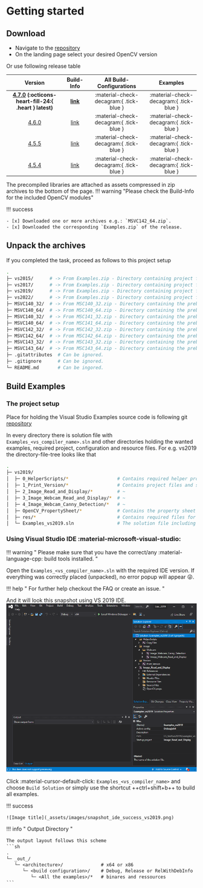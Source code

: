 # Getting started

## Download

- Navigate to the [repository](https://github.com/thommyho/Cpp-OpenCV-Windows-PreBuilts)
- On the landing page select your desired OpenCV version

Or use following release table

|                                                                Version                                                                |                                    Build-Info                                    |        All Build-Configurations         |                Examples                 |
|:-------------------------------------------------------------------------------------------------------------------------------------:|:--------------------------------------------------------------------------------:|:---------------------------------------:|:---------------------------------------:|
| **[4.7.0](https://github.com/thommyho/Cpp-OpenCV-Windows-PreBuilts/releases/tag/v4.7.0) (:octicons-heart-fill-24:{ .heart } latest)** | **[link](https://github.com/thommyho/Cpp-OpenCV-Windows-PreBuilts/tree/v4.7.0)** | :material-check-decagram:{ .tick-blue } | :material-check-decagram:{ .tick-blue } |
|                         [4.6.0](ttps://github.com/thommyho/Cpp-OpenCV-Windows-PreBuilts/releases/tag/v4.6.0)                          |   [link](https://github.com/thommyho/Cpp-OpenCV-Windows-PreBuilts/tree/v4.6.0)   | :material-check-decagram:{ .tick-blue } | :material-check-decagram:{ .tick-blue } |
|                         [4.5.5](ttps://github.com/thommyho/Cpp-OpenCV-Windows-PreBuilts/releases/tag/v4.5.5)                          |   [link](https://github.com/thommyho/Cpp-OpenCV-Windows-PreBuilts/tree/v4.5.5)   | :material-check-decagram:{ .tick-blue } | :material-check-decagram:{ .tick-blue } |
|                         [4.5.4](ttps://github.com/thommyho/Cpp-OpenCV-Windows-PreBuilts/releases/tag/v4.5.4)                          |   [link](https://github.com/thommyho/Cpp-OpenCV-Windows-PreBuilts/tree/v4.5.4)   | :material-check-decagram:{ .tick-blue } | :material-check-decagram:{ .tick-blue } |

The precompiled libraries are attached as assets compressed in zip archives to the bottom of the page.
!!! warning "Please check the Build-Info for the included OpenCV modules"

!!! success

    - [x] Downloaded one or more archives e.g.: `MSVC142_64.zip`.
    - [x] Downloaded the corresponding `Examples.zip` of the release.

## Unpack the archives

If you completed the task, proceed as follows to this project setup

```sh
.
├─ vs2015/      # -> From Examples.zip - Directory containing project files (organize source code files and other resources) for Visual Studio 2015
├─ vs2017/      # -> From Examples.zip - Directory containing project files (organize source code files and other resources) for Visual Studio 2017
├─ vs2019/      # -> From Examples.zip - Directory containing project files (organize source code files and other resources) for Visual Studio 2019
├─ vs2022/      # -> From Examples.zip - Directory containing project files (organize source code files and other resources) for Visual Studio 2022
├─ MSVC140_32/  # -> From MSC140_32.zip - Directory containing the prebuilt libraries and header files for Visual Studio 2015 targeting 32-bit
├─ MSVC140_64/  # -> From MSC140_64.zip - Directory containing the prebuilt libraries and header files for Visual Studio 2015 targeting 64-bit
├─ MSVC140_32/  # -> From MSC141_32.zip - Directory containing the prebuilt libraries and header files for Visual Studio 2017 targeting 32-bit
├─ MSVC140_64/  # -> From MSC141_64.zip - Directory containing the prebuilt libraries and header files for Visual Studio 2017 targeting 64-bit
├─ MSVC142_32/  # -> From MSC142_32.zip - Directory containing the prebuilt libraries and header files for Visual Studio 2019 targeting 64-bit
├─ MSVC142_64/  # -> From MSC142_64.zip - Directory containing the prebuilt libraries and header files for Visual Studio 2019 targeting 64-bit
├─ MSVC143_32/  # -> From MSC143_32.zip - Directory containing the prebuilt libraries and header files for Visual Studio 2022 targeting 32-bit
├─ MSVC143_64/  # -> From MSC143_64.zip - Directory containing the prebuilt libraries and header files for Visual Studio 2022 targeting 64-bit
├─ .gitattributes  # Can be ignored.
├─ .gitignore      # Can be ignored.
└─ README.md       # Can be ingored.
```

## Build Examples

### The project setup

Place for holding the Visual Studio Examples source code is following git [repository](https://github.com/thommyho/Cpp-OpenCV-Visual-Studio-Examples)

In every directory there is solution file with `Examples_<vs_compiler_name>.sln` and other directories holding the wanted examples, required project, configuration and resource files. For e.g. vs2019 the directory-file-tree looks like that

```sh
.
├─ vs2019/
│  ├─ 0_HelperScripts/*                  # Contains required helper projects e.g. copying files
│  ├─ 1_Print_Version/*                  # Contains project files and source code for this example
│  ├─ 2_Image_Read_and_Display/*         # ~
│  ├─ 3_Image_Webcam_Read_and_Display/*  # ~
│  ├─ 4_Image_Webcam_Canny_Detection/*   # ~
│  ├─ OpenCV_PropertySheet/*             # Contains the property sheet for easy including the required compile and linking dependencies
│  ├─ res/*                              # Contains required files for specific examples.
│  └─ Examples_vs2019.sln                # The solution file including and organizing all the example projects
```

### Using Visual Studio IDE :material-microsoft-visual-studio:

!!! warning " Please make sure that you have the correct/any :material-language-cpp: build tools installed. "

Open the `Examples_<vs_compiler_name>.sln` with the required IDE version.
If everything was correctly placed (unpacked), no error popup will appear :stuck_out_tongue_winking_eye:.

!!! help " For further help checkout the FAQ or create an issue. "

And it will look this snapshot using VS 2019 IDE.
![Image title](_assets/images/snapshot_ide_open_vs2019.png)

Click :material-cursor-default-click: `Examples_<vs_compiler_name>` and choose `Build Solution` or simply use the shortcut ++ctrl+shift+b++ to build all examples.

!!! success

    ![Image title](_assets/images/snapshot_ide_success_vs2019.png)

!!! info " Output Directory "

    The output layout follows this scheme
    ```sh
    .
    └─ _out_/
       └─ <architecture>/              # x64 or x86
          └─ <build configuration>/    # Debug, Release or RelWithDebInfo
             └─ <All the examples>/*   # binares and ressources
    ```
